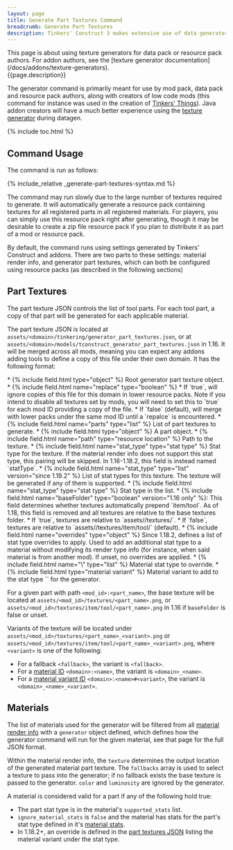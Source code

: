 ```yaml
---
layout: page
title: Generate Part Textures Command
breadcrumb: Generate Part Textures
description: Tinkers' Construct 3 makes extensive use of data generators to generate material variants of tool parts with more detail than a simple tint. The generate part textures command makes this feature available to data pack and resource pack creators.
---
```

<div class="hatnote" markdown=1>
This page is about using texture generators for data pack or resource pack authors. For addon authors, see the [texture generator documentation](/docs/addons/texture-generators).
</div>
{{page.description}}

The generator command is primarily meant for use by mod pack, data pack and resource pack authors, along with creators of low code mods (this command for instance was used in the creation of [Tinkers' Things](/projects#tinkers-things)). Java addon creators will have a much better experience using the [texture generator](/docs/`/texture-generators) during datagen.

{% include toc.html %}

## Command Usage

The command is run as follows:

{% include_relative _generate-part-textures-syntax.md %}

The command may run slowly due to the large number of textures required to generate. It will automatically generate a resource pack containing textures for all registered parts in all registered materials. For players, you can simply use this resource pack right after generating, though it may be desirable to create a zip file resource pack if you plan to distribute it as part of a mod or resource pack.

By default, the command runs using settings generated by Tinkers' Construct and addons. There are two parts to these settings: material render info, and generator part textures, which can both be configured using resource packs (as described in the following sections)

## Part Textures

The part texture JSON controls the list of tool parts. For each tool part, a copy of that part will be generated for each applicable material.

The part texture JSON is located at `assets/<domain>/tinkering/generator_part_textures.json`, or at `assets/<domain>/models/tconstruct_generator_part_textures.json` in 1.16. It will be merged across all mods, meaning you can expect any addons adding tools to define a copy of this file under their own domain. It has the following format:

<div class="treeview" markdown=1>
* {% include field.html type="object" %} Root generator part texture object.
    * {% include field.html name="replace" type="boolean" %}
         * If `true`, will ignore copies of this file for this domain in lower resource packs. Note if you intend to disable all textures set by mods, you will need to set this to `true` for each mod ID providing a copy of the file.
         * If `false` (default), will merge with lower packs under the same mod ID until a `repalce` is encountered.
    * {% include field.html name="parts" type="list" %} List of part textures to generate.
        * {% include field.html type="object" %} A part object.
            * {% include field.html name="path" type="resource location" %} Path to the texture.
            * {% include field.html name="stat_type" type="stat type" %} Stat type for the texture. If the material render info does not support this stat type, this pairing will be skipped. In 1.16-1.18.2, this field is instead named `statType`.
            * {% include field.html name="stat_type" type="list" version="since 1.19.2" %} List of stat types for this texture. The texture will be generated if any of them is supported.
                * {% include field.html name="stat_type" type="stat type" %} Stat type in the list.
            * {% include field.html name="baseFolder" type="boolean" version="1.16 only" %}: This field determines whether textures automatically prepend `item/tool`. As of 1.18, this field is removed and all textures are relative to the base textures folder.
                 * If `true`, textures are relative to `assets/<mod_id>/textures/`.
                 * If `false`, textures are relative to `assets/<mod_id>/textures/item/tool/` (default).
    * {% include field.html name="overrides" type="object" %} Since 1.18.2, defines a list of stat type overrides to apply. Used to add an additional stat type to a material without modifying its render type info (for instance, when said material is from another mod). If unset, no overrides are applied.
        * {% include field.html name="\<stat_type\>" type="list" %} Material stat type to override.
            * {% include field.html type="material variant" %} Material variant to add to the stat type `<stat_type>` for the generator.
</div>

For a given part with path `<mod_id>:<part_name>`, the base texture will be located at `assets/<mod_id>/textures/<part_name>.png`, or `assets/<mod_id>/textures/item/tool/<part_name>.png` in 1.16 if `baseFolder` is false or unset.

Variants of the texture will be located under `assets/<mod_id>/textures/<part_name>_<variant>.png` or `assets/<mod_id>/textures/item/tool/<part_name>_<variant>.png`, where `<variant>` is one of the following:

* For a fallback `<fallback>`, the variant is `<fallback>`.
* For a [material ID](/docs/json/materials) `<domain>:<name>`, the variant is `<domain>_<name>`.
* For a [material variant ID](/docs/json/materials#variants) `<domain>:<name>#<variant>`, the variant is `<domain>_<name>_<variant>`.

## Materials

The list of materials used for the generator will be filtered from all [material render info](/docs/json/models/material#material-render-info) with a `generator` object defined, which defines how the generator command will run for the given material, see that page for the full JSON format.

Within the material render info, the `texture` determines the output location of the generated material part texture. The `fallbacks` array is used to select a texture to pass into the generator; if no fallback exists the base texture is passed to the generator. `color` and `luminosity` are ignored by the generator.

A material is considered valid for a part if any of the following hold true:
* The part stat type is in the material's `supported_stats` list.
* `ignore_material_stats` is `false` and the material has stats for the part's stat type defined in it's [material stats](/docs/json/materials#stats).
* In 1.18.2+, an override is defined in the [part textures JSON](#part-textures) listing the material variant under the stat type.